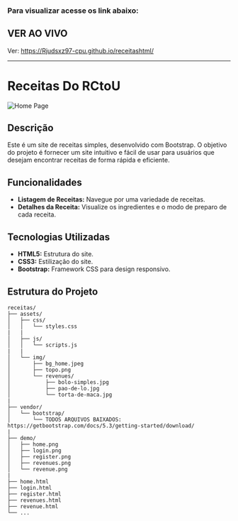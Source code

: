 ### Para visualizar acesse os link abaixo:

## VER AO VIVO
Ver: https://Rjudsxz97-cpu.github.io/receitashtml/

-------------------------------------------------------

# Receitas Do RCtoU

![Home Page](https://github.com/Rjudsxz97-cpu/receitashtml/blob/136c15bb6557f3ddfafc21258ab6d8aa47a0f0ce/demo/home.png?raw=true)

## Descrição

Este é um site de receitas simples, desenvolvido com Bootstrap. 
O objetivo do projeto é fornecer um site intuitivo e fácil de usar para usuários que desejam encontrar receitas de forma rápida e eficiente. 

## Funcionalidades

- **Listagem de Receitas:** Navegue por uma variedade de receitas.
- **Detalhes da Receita:** Visualize os ingredientes e o modo de preparo de cada receita.

## Tecnologias Utilizadas

- **HTML5:** Estrutura do site.
- **CSS3:** Estilização do site.
- **Bootstrap:** Framework CSS para design responsivo.

## Estrutura do Projeto

```plaintext
receitas/
├── assets/
│   ├── css/
│   │   └── styles.css
|   |
│   ├── js/
│   │   └── scripts.js
|   |
│   └── img/
│       ├── bg_home.jpeg
│       ├── topo.png
│       └── revenues/
│           ├── bolo-simples.jpg
│           ├── pao-de-lo.jpg
│           └── torta-de-maca.jpg
|
├── vendor/
│   └── bootstrap/
│       └── TODOS ARQUIVOS BAIXADOS: https://getbootstrap.com/docs/5.3/getting-started/download/
|
├── demo/
│   ├── home.png
│   ├── login.png
│   ├── register.png
│   ├── revenues.png
│   └── revenue.png
|
├── home.html
├── login.html
├── register.html
├── revenues.html
├── revenue.html
└── ...

